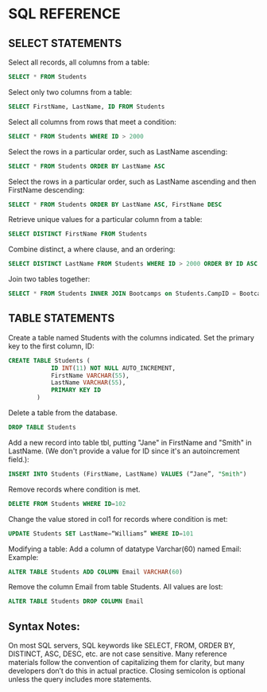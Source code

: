 # SQL REFERENCE

## SELECT STATEMENTS
Select all records, all columns from a table:
```sql
SELECT * FROM Students
```


Select only two columns from a table:
```sql
SELECT FirstName, LastName, ID FROM Students
```

Select all columns from rows that meet a condition:
```sql
SELECT * FROM Students WHERE ID > 2000
```

Select the rows in a particular order, such as LastName ascending:
```sql
SELECT * FROM Students ORDER BY LastName ASC
```

Select the rows in a particular order, such as LastName ascending and then FirstName descending:
```sql
SELECT * FROM Students ORDER BY LastName ASC, FirstName DESC
```

Retrieve unique values for a particular column from a table:
```sql
SELECT DISTINCT FirstName FROM Students
```

Combine distinct, a where clause, and an ordering:
```sql
SELECT DISTINCT LastName FROM Students WHERE ID > 2000 ORDER BY ID ASC
```

Join two tables together:
```sql
SELECT * FROM Students INNER JOIN Bootcamps on Students.CampID = Bootcamps.ID
```

## TABLE STATEMENTS

Create a table named Students with the columns indicated.  Set the primary key to the first column, ID:
```sql
CREATE TABLE Students (
			ID INT(11) NOT NULL AUTO_INCREMENT,
			FirstName VARCHAR(55),
			LastName VARCHAR(55),
			PRIMARY KEY ID
		)
```

Delete a table from the database.
```sql
DROP TABLE Students
```

Add a new record into table tbl, putting "Jane" in FirstName and "Smith" in LastName. (We don't provide a value for ID since it's an autoincrement field.):
```sql
INSERT INTO Students (FirstName, LastName) VALUES (“Jane”, "Smith")
```

Remove records where condition is met.
```sql
DELETE FROM Students WHERE ID=102
```

Change the value stored in col1 for records where condition is met:
```sql
UPDATE Students SET LastName=“Williams” WHERE ID=101
```

Modifying a table: Add a column of datatype Varchar(60) named Email:
Example:
```sql
ALTER TABLE Students ADD COLUMN Email VARCHAR(60)
```

Remove the column Email from table Students.  All values are lost:
```sql
ALTER TABLE Students DROP COLUMN Email
```

## Syntax Notes:

On most SQL servers, SQL keywords like SELECT, FROM, ORDER BY, DISTINCT, ASC, DESC, etc. are not case sensitive.  Many reference materials follow the convention of capitalizing them for clarity, but many developers don’t do this in actual practice.
Closing semicolon is optional unless the query includes more statements.

